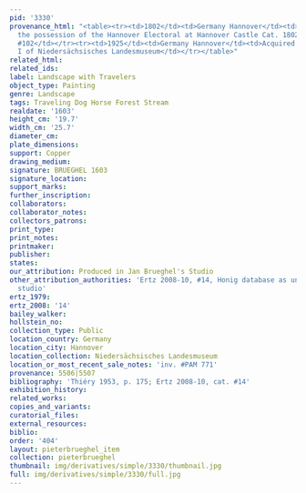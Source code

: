 ```yaml
---
pid: '3330'
provenance_html: "<table><tr><td>1802</td><td>Germany Hannover</td><td>Probably in
  the possession of the Hannover Electoral at Hannover Castle Cat. 1802/03 II inv.
  #102</td></tr><tr><td>1925</td><td>Germany Hannover</td><td>Acquired by Prince Alois
  I of Niedersächsisches Landesmuseum</td></tr></table>"
related_html: 
related_ids: 
label: Landscape with Travelers
object_type: Painting
genre: Landscape
tags: Traveling Dog Horse Forest Stream
realdate: '1603'
height_cm: '19.7'
width_cm: '25.7'
diameter_cm: 
plate_dimensions: 
support: Copper
drawing_medium: 
signature: BRUEGHEL 1603
signature_location: 
support_marks: 
further_inscription: 
collaborators: 
collaborator_notes: 
collectors_patrons: 
print_type: 
print_notes: 
printmaker: 
publisher: 
states: 
our_attribution: Produced in Jan Brueghel's Studio
other_attribution_authorities: 'Ertz 2008-10, #14, Honig database as uncertain, possibly
  studio'
ertz_1979: 
ertz_2008: '14'
bailey_walker: 
hollstein_no: 
collection_type: Public
location_country: Germany
location_city: Hannover
location_collection: Niedersächsisches Landesmuseum
location_or_most_recent_sale_notes: 'inv. #PAM 771'
provenance: 5506|5507
bibliography: 'Thiéry 1953, p. 175; Ertz 2008-10, cat. #14'
exhibition_history: 
related_works: 
copies_and_variants: 
curatorial_files: 
external_resources: 
biblio: 
order: '404'
layout: pieterbrueghel_item
collection: pieterbrueghel
thumbnail: img/derivatives/simple/3330/thumbnail.jpg
full: img/derivatives/simple/3330/full.jpg
---
```

